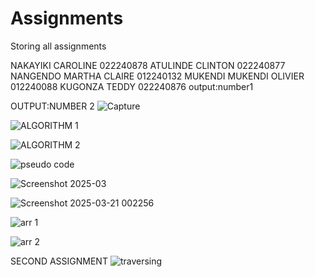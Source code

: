 # Assignments
Storing all assignments 

NAKAYIKI CAROLINE 022240878
ATULINDE CLINTON  022240877
NANGENDO MARTHA CLAIRE 012240132
MUKENDI MUKENDI OLIVIER 012240088
KUGONZA TEDDY  022240876
output:number1



OUTPUT:NUMBER 2
![Capture](https://github.com/user-attachments/assets/a9959b12-563c-4c2a-9703-8b1fec976b3d)

![ALGORITHM 1](https://github.com/user-attachments/assets/c40434b1-8614-48b8-8e0e-fc360d5dfcf0)

![ALGORITHM 2](https://github.com/user-attachments/assets/477d0dea-e57b-4ac3-9030-f3675fe9bdfb)

![pseudo code](https://github.com/user-attachments/assets/38a1f3c9-8c9c-40a8-8d81-ed73b7fc08af)

![Screenshot 2025-03](https://github.com/user-attachments/assets/f72498b9-79b3-4dc4-a4e3-2df7c1480cfa)

![Screenshot 2025-03-21 002256](https://github.com/user-attachments/assets/e3756f24-692b-495e-b741-aed0e6c6ac73)



![arr 1](https://github.com/user-attachments/assets/039a094a-51f5-4725-ae72-a2d191672563)

![arr 2](https://github.com/user-attachments/assets/b55232c2-a821-47a2-914e-417a6fc5d1df)


SECOND ASSIGNMENT
![traversing](https://github.com/user-attachments/assets/523839b1-7fb0-4b94-bd1d-6b3da1b8dc6e)


